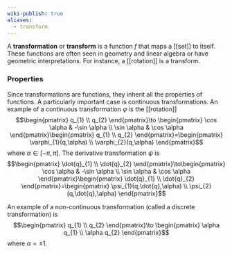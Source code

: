 ```yaml
---
wiki-publish: true
aliases:
  - transform
---
```

A **transformation** or **transform** is a function $f$ that maps a [[set]] to itself. These functions are often seen in geometry and linear algebra or have geometric interpretations. For instance, a [[rotation]] is a transform.
### Properties
Since transformations are functions, they inherit all the properties of functions. A particularly important case is continuous transformations. An example of a continuous transformation $\varphi$ is the [[rotation]]
$$\begin{pmatrix}
q_{1} \\
q_{2}
\end{pmatrix}\to \begin{pmatrix}
\cos \alpha & -\sin \alpha \\
\sin \alpha & \cos \alpha
\end{pmatrix}\begin{pmatrix}
q_{1} \\
q_{2}
\end{pmatrix}=\begin{pmatrix}
\varphi_{1}(q,\alpha) \\
\varphi_{2}(q,\alpha)
\end{pmatrix}$$
where $\alpha \in[-\pi,\pi[$. The derivative transformation $\psi$ is
$$\begin{pmatrix}
\dot{q}_{1} \\
\dot{q}_{2}
\end{pmatrix}\to\begin{pmatrix}
\cos \alpha & -\sin \alpha \\
\sin \alpha & \cos \alpha
\end{pmatrix}\begin{pmatrix}
\dot{q}_{1} \\
\dot{q}_{2}
\end{pmatrix}=\begin{pmatrix}
\psi_{1}(q,\dot{q},\alpha) \\
\psi_{2}(q,\dot{q},\alpha)
\end{pmatrix}$$

An example of a non-continuous transformation (called a discrete transformation) is
$$\begin{pmatrix}
q_{1} \\
q_{2}
\end{pmatrix}\to \begin{pmatrix}
\alpha q_{1} \\
\alpha q_{2}
\end{pmatrix}$$
where $\alpha=\pm 1$.
